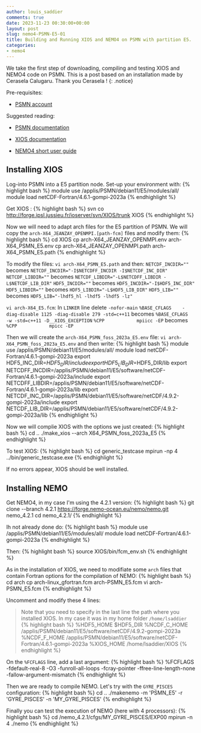 ```yaml
---
author: louis_saddier
comments: true
date: 2023-11-23 00:30:00+00:00
layout: post
slug: nemo4-PSMN-E5-01
title: Building and Running XIOS and NEMO4 on PSMN with partition E5.
categories:
- nemo4
---
```

We take the first step of downloading, compiling and testing XIOS and NEMO4 code on PSMN. This is a post based on an installation made by Cerasela Calugaru. Thank you Cerasela !
{: .notice}

Pre-requisites:

* [PSMN account](https://www.ens-lyon.fr/PSMN/)

Suggested reading:

* [PSMN documentation](https://www.ens-lyon.fr/PSMN/Documentation/)

* [XIOS documentation](https://forge.ipsl.jussieu.fr/ioserver/wiki/documentation)

* [NEMO4 short user guide](https://sites.nemo-ocean.io/user-guide/)

## Installing XIOS

Log-into PSMN into a E5 partition node. Set-up your environment with:
{% highlight bash %}
module use /applis/PSMN/debian11/E5/modules/all/
module load netCDF-Fortran/4.6.1-gompi-2023a
{% endhighlight %}

Get XIOS :
{% highlight bash %}
svn co http://forge.ipsl.jussieu.fr/ioserver/svn/XIOS/trunk XIOS
{% endhighlight %}

Now we will need to adapt arch files for the E5 partition of PSMN. We will copy the `arch-X64_JEANZAY_OPENMPI.[path-fcm]` files and modify them:
{% highlight bash %}
cd XIOS
cp arch-X64_JEANZAY_OPENMPI.env arch-X64_PSMN_E5.env
cp arch-X64_JEANZAY_OPENMPI.path arch-X64_PSMN_E5.path
{% endhighlight %}

To modify the files: `vi arch-X64_PSMN_E5.path` and then:
`NETCDF_INCDIR=""` becomes `NETCDF_INCDIR="-I$NETCDFF_INCDIR -I$NETCDF_INC_DIR"`
`NETCDF_LIBDIR=""` becomes `NETCDF_LIBDIR="-L$NETCDFF_LIBDIR -L$NETCDF_LIB_DIR"`
`HDF5_INCDIR=""` becomes `HDF5_INCDIR="-I$HDF5_INC_DIR"`
`HDF5_LIBDIR=""` becomes `HDF5_LIBDIR="-L$HDF5_LIB_DIR"`
`HDF5_LIB=""` becomes `HDF5_LIB="-lhdf5_hl -lhdf5 -lhdf5 -lz"`

`vi arch-X64_E5.fcm`:
In `LINKER` line delete `-nofor-main`
`%BASE_CFLAGS    -diag-disable 1125 -diag-disable 279 -std=c++11` becomes `%BASE_CFLAGS    -w -std=c++11 -D__XIOS_EXCEPTION`
`%CPP            mpiicc -EP` becomes `%CPP            mpicc -EP`

Then we will create the `arch-X64_PSMN_foss_2023a_E5.env` file:
`vi arch-X64_PSMN_foss_2023a_E5.env` and then write:
{% highlight bash %}
module use /applis/PSMN/debian11/E5/modules/all/
module load netCDF-Fortran/4.6.1-gompi-2023a
export HDF5_INC_DIR=$HDF5_DIR/include
export HDF5_LIB_DIR=$HDF5_DIR/lib
export NETCDFF_INCDIR=/applis/PSMN/debian11/E5/software/netCDF-Fortran/4.6.1-gompi-2023a/include
export NETCDFF_LIBDIR=/applis/PSMN/debian11/E5/software/netCDF-Fortran/4.6.1-gompi-2023a/lib
export NETCDF_INC_DIR=/applis/PSMN/debian11/E5/software/netCDF/4.9.2-gompi-2023a/include
export NETCDF_LIB_DIR=/applis/PSMN/debian11/E5/software/netCDF/4.9.2-gompi-2023a/lib
{% endhighlight %}

Now we will complie XIOS with the options we just created:
{% highlight bash %}
cd ..
./make_xios --arch X64_PSMN_foss_2023a_E5
{% endhighlight %}

To test XIOS:
{% highlight bash %}
cd generic_testcase
mpirun -np 4 ../bin/generic_testcase.exe
{% endhighlight %}

If no errors appear, XIOS should be well installed.

## Installing NEMO

Get NEMO4, in my case I'm using the 4.2.1 version:
{% highlight bash %}
git clone --branch 4.2.1 https://forge.nemo-ocean.eu/nemo/nemo.git nemo_4.2.1
cd nemo_4.2.1/
{% endhighlight %}

Ih not already done do:
{% highlight bash %}
module use /applis/PSMN/debian11/E5/modules/all/
module load netCDF-Fortran/4.6.1-gompi-2023a
{% endhighlight %}

Then:
{% highlight bash %}
source XIOS/bin/fcm_env.sh
{% endhighlight %}

As in the installation of XIOS, we need to modifiate some `arch` files that contain Fortran options for the compilation of NEMO:
{% highlight bash %}
cd arch
cp arch-linux_gfortran.fcm arch-PSMN_E5.fcm
vi arch-PSMN_E5.fcm
{% endhighlight %}

Uncomment and modify these 4 lines:
> Note that you need to specify in the last line the path where you installed XIOS. In my case it was in my home folder `/home/lsaddier`
{% highlight bash %}
%HDF5_HOME           $HDF5_DIR
%NCDF_C_HOME         /applis/PSMN/debian11/E5/software/netCDF/4.9.2-gompi-2023a
%NCDF_F_HOME         /applis/PSMN/debian11/E5/software/netCDF-Fortran/4.6.1-gompi-2023a
%XIOS_HOME           /home/lsaddier/XIOS
{% endhighlight %}

On the `%FCFLAGS` line, add a last argument:
{% highlight bash %}
%FCFLAGS             -fdefault-real-8 -O3 -funroll-all-loops -fcray-pointer -ffree-line-length-none -fallow-argument-mismatch
{% endhighlight %}

Then we are ready to compile NEMO. Let's try with the `GYRE_PISCES` configuration:
{% highlight bash %}
cd ..
./makenemo -m 'PSMN_E5' -r 'GYRE_PISCES' -n 'MY_GYRE_PISCES'
{% endhighlight %}

Finally you can test the execution of NEMO (here with 4 processors):
{% highlight bash %}
cd /nemo_4.2.1/cfgs/MY_GYRE_PISCES/EXP00
mpirun -n 4 ./nemo
{% endhighlight %}

